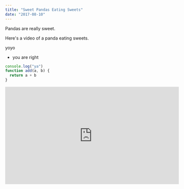 ```yaml
---
title: "Sweet Pandas Eating Sweets"
date: "2017-08-10"
---
```


Pandas are really sweet.

Here's a video of a panda eating sweets.

yoyo

- you are right

```js
console.log("ya")
function add(a, b) {
  return a + b
}
```

<iframe width="560" height="315" src="https://www.youtube.com/embed/4n0xNbfJLR8" frameborder="0" allowfullscreen></iframe>